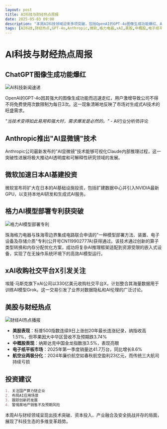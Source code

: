 ```yaml
---
layout: post
title: AI科技与财经热点周报
date: 2025-05-03 09:00
description: "本周AI科技领域迎来多项突破，包括OpenAI的GPT-4o图像生成功能爆红、Anthropic推出'AI显微镜'技术、微软扩大日本AI基建投资以及格力电器AI模型部署专利获突破。财经方面，美股表现强劲，中概股亮眼，电子纸平板市场增长，航空业呈现两极分化。此外，埃隆·马斯克旗下xAI公司收购社交平台X引发关注。投资建议关注国产算力链、AI应用场景和创新药发展，同时警惕房地产销售风险。"
tags: [AI科技,财经热点,GPT-4o,Anthropic,微软,格力电器,xAI,美股,中概股,电子纸平板,航空业,投资建议]
---
```


# AI科技与财经热点周报

## ChatGPT图像生成功能爆红

![AI科技新闻速递](https://s.coze.cn/t/BlP6vtDWofg/ "AI科技新闻速递")

OpenAI的GPT-4o因其强大的图像生成功能而迅速走红，用户激增导致公司不得不将免费使用次数限制为每日3次。这一现象清晰地反映了市场对生成式AI技术的旺盛需求。

*"当技术变得如此易用和强大时，需求爆发是必然的。"* - AI行业分析师评论

## Anthropic推出"AI显微镜"技术

Anthropic公司最新发布的"AI显微镜"技术能够可视化Claude内部推理过程，这一突破性进展将极大推动AI透明度和可解释性研究领域的发展。

## 微软加速日本AI基建投资

微软宣布将扩大在日本的AI基础设施投资，包括扩建数据中心并引入NVIDIA最新GPU，以支持本地AI研发和生成式AI服务。

## 格力AI模型部署专利获突破

![格力AI模型部署专利](https://s.coze.cn/t/d61SaDDwBJA/ "格力AI模型部署专利")

珠海格力电器与珠海零边界集成电路联合申请的"一种模型部署方法、装置、电子设备及存储介质"专利(公开号CN119902777A)获得通过。该技术通过创新的算子类型转换和内存分配优化方案，成功将复杂AI推理框架适配到资源受限的嵌入式设备，实现了在无操作系统环境下的高效AI模型运行。

## xAI收购社交平台X引发关注

埃隆·马斯克旗下xAI公司以330亿美元收购社交平台X，计划整合其海量数据用于训练AI模型Grok。这一交易引发了业界对数据隐私和AI伦理的广泛讨论。

## 美股与财经热点

![财经AI热点播报](https://s.coze.cn/t/ftwZifrZlfM/ "财经AI热点播报")

- **美股表现**：标普500指数连续9日上涨创20年最长连涨纪录，纳指收高1.51%，但苹果因大中华区营收不及预期跌3.74%
- **中概股表现**：纳斯达克中国金龙指数涨3.5%，表现亮眼
- **电子纸平板市场**：2025年第一季度销量达41.7万台，同比增长8.6%
- **航空业两极分化**：2024年廉价航空如春秋航空盈利23亿元，而传统三大航司持续亏损

## 投资建议

```markdown
1. 关注国产算力链企业
2. 布局AI应用场景
3. 跟踪创新药发展
4. 警惕房地产销售不及预期风险
```

本周AI与财经领域呈现出技术突破、资本投入、产业融合及安全挑战并存的局面，展现了科技生态的多维变革趋势。

